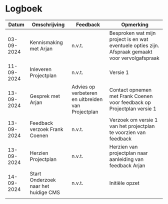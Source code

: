 # Logboek

| Datum      | Omschrijving                         | Feedback                                           | Opmerking                                                                                         |
| ---------- | ------------------------------------ | -------------------------------------------------- | ------------------------------------------------------------------------------------------------- |
| 03-09-2024 | Kennismaking met Arjan               | n.v.t.                                             | Besproken wat mijn project is en wat eventuele opties zijn. Afspraak gemaakt voor vervolgafspraak |
| 11-09-2024 | Inleveren Projectplan                | n.v.t.                                             | Versie 1                                                                                          |
| 13-09-2024 | Gesprek met Arjan                    | Advies op verbeteren en uitbreiden van Projectplan | Contact opnemen met Frank Coenen voor feedback op Projectplan versie 1                            |
| 13-09-2024 | Feedback verzoek Frank Coenen        | n.v.t.                                             | Verzoek om versie 1 van het projectplan te voorzien van feedback                                  |
| 13-09-2024 | Herzien Projectplan                  | n.v.t.                                             | Herzien van projectplan naar aanleiding van feedback Arjan                                        |
| 14-09-2024 | Start Onderzoek naar het huidige CMS | n.v.t.                                             | Initiële opzet                                                                                    |
|            |                                      |                                                    |                                                                                                   |
